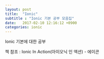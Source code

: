 ```yaml
---
layout: post
title:  "Ionic"
subtitle : "Ionic 기본 공부 모음집"
date:   2017-02-10 12:16:12 +0900
categories: ionic
---
```

Ionic 기본에 대한 공부

책 참조 : Ionic In Action(아이오닉 인 액션) - 에이콘
